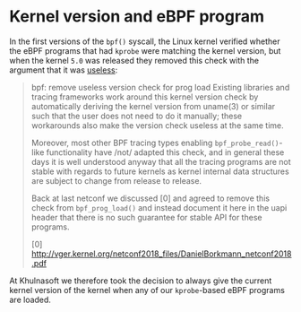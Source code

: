 # Kernel version and eBPF program

In the first versions of the `bpf()` syscall, the Linux kernel verified whether
the eBPF programs that had `kprobe` were matching the kernel version, but when
the kernel `5.0` was released they removed this check with the argument that it
was [useless](https://git.kernel.org/pub/scm/linux/kernel/git/torvalds/linux.git/commit/kernel/bpf/syscall.c?h=v5.0&id=6c4fc209fcf9d27efbaa48368773e4d2bfbd59aa):

> bpf: remove useless version check for prog load
> Existing libraries and tracing frameworks work around this kernel
> version check by automatically deriving the kernel version from
> uname(3) or similar such that the user does not need to do it
> manually; these workarounds also make the version check useless
> at the same time.
>
> Moreover, most other BPF tracing types enabling `bpf_probe_read()`-like
> functionality have /not/ adapted this check, and in general these
> days it is well understood anyway that all the tracing programs are
> not stable with regards to future kernels as kernel internal data
> structures are subject to change from release to release.
>
> Back at last netconf we discussed [0] and agreed to remove this
> check from `bpf_prog_load()` and instead document it here in the uapi
> header that there is no such guarantee for stable API for these
> programs.
>
>   [0] http://vger.kernel.org/netconf2018_files/DanielBorkmann_netconf2018.pdf

At Khulnasoft we therefore took the decision to always give the current kernel
version of the kernel when any of our `kprobe`-based eBPF programs are loaded.
